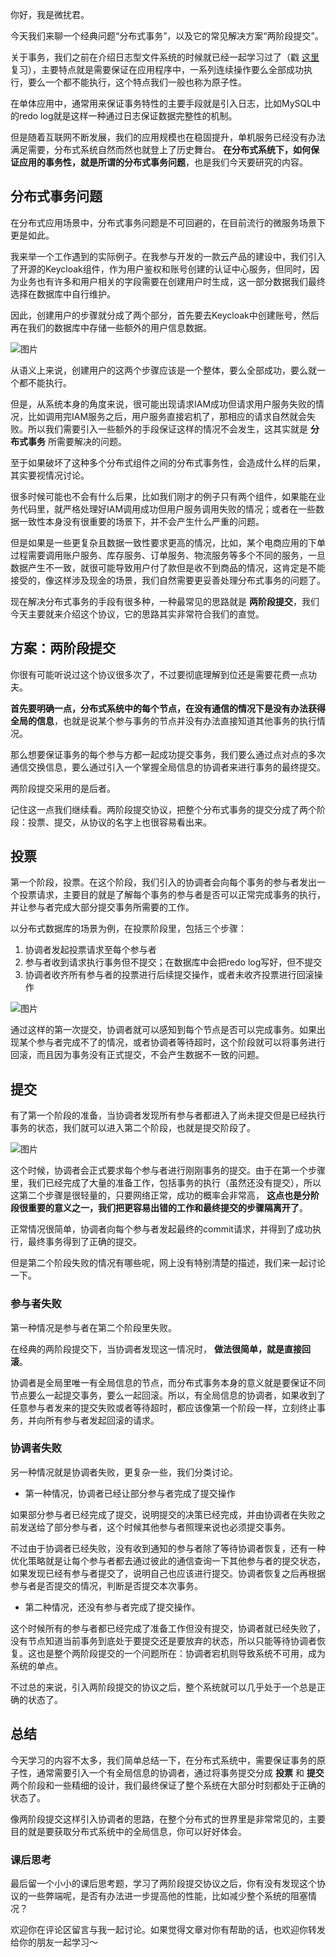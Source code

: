 你好，我是微扰君。

今天我们来聊一个经典问题“分布式事务”，以及它的常见解决方案“两阶段提交”。

关于事务，我们之前在介绍日志型文件系统的时候就已经一起学习过了（戳 [这里](https://time.geekbang.org/column/article/478396) 复习），主要特点就是需要保证在应用程序中，一系列连续操作要么全部成功执行，要么一个都不能执行，这个特点我们一般也称为原子性。

在单体应用中，通常用来保证事务特性的主要手段就是引入日志，比如MySQL中的redo log就是这样一种通过日志保证数据完整性的机制。

但是随着互联网不断发展，我们的应用规模也在稳固提升，单机服务已经没有办法满足需要，分布式系统自然而然也就登上了历史舞台。 **在分布式系统下，如何保证应用的事务性，就是所谓的分布式事务问题**，也是我们今天要研究的内容。

## 分布式事务问题

在分布式应用场景中，分布式事务问题是不可回避的，在目前流行的微服务场景下更是如此。

我来举一个工作遇到的实际例子。在我参与开发的一款云产品的建设中，我们引入了开源的Keycloak组件，作为用户鉴权和账号创建的认证中心服务，但同时，因为业务也有许多和用户相关的字段需要在创建用户时生成，这一部分数据我们最终选择在数据库中自行维护。

因此，创建用户的步骤就分成了两个部分，首先要去Keycloak中创建账号，然后再在我们的数据库中存储一些额外的用户信息数据。

![图片](https://static001.geekbang.org/resource/image/ca/94/ca5489c1d63b5d52e23f289a289a8994.jpg?wh=1920x1071)

从语义上来说，创建用户的这两个步骤应该是一个整体，要么全部成功，要么就一个都不能执行。

但是，从系统本身的角度来说，很可能出现请求IAM成功但请求用户服务失败的情况，比如调用完IAM服务之后，用户服务直接宕机了，那相应的请求自然就会失败。所以我们需要引入一些额外的手段保证这样的情况不会发生，这其实就是 **分布式事务** 所需要解决的问题。

至于如果破坏了这种多个分布式组件之间的分布式事务性，会造成什么样的后果，其实要视情况讨论。

很多时候可能也不会有什么后果，比如我们刚才的例子只有两个组件，如果能在业务代码里，就严格处理好IAM调用成功但用户服务调用失败的情况；或者在一些数据一致性本身没有很重要的场景下，并不会产生什么严重的问题。

但是如果是一些更复杂且数据一致性要求更高的情况，比如，某个电商应用的下单过程需要调用账户服务、库存服务、订单服务、物流服务等多个不同的服务，一旦数据产生不一致，就很可能导致用户付了款但是收不到商品的情况，这肯定是不能接受的，像这样涉及现金的场景，我们自然需要更妥善处理分布式事务的问题了。

现在解决分布式事务的手段有很多种，一种最常见的思路就是 **两阶段提交**，我们今天主要就来介绍这个协议，它的思路其实非常符合我们的直觉。

## 方案：两阶段提交

你很有可能听说过这个协议很多次了，不过要彻底理解到位还是需要花费一点功夫。

**首先要明确一点，分布式系统中的每个节点，在没有通信的情况下是没有办法获得全局的信息**，也就是说某个参与事务的节点并没有办法直接知道其他事务的执行情况。

那么想要保证事务的每个参与方都一起成功提交事务，我们要么通过点对点的多次通信交换信息，要么通过引入一个掌握全局信息的协调者来进行事务的最终提交。

两阶段提交采用的是后者。

记住这一点我们继续看。两阶段提交协议，把整个分布式事务的提交分成了两个阶段：投票、提交，从协议的名字上也很容易看出来。

## 投票

第一个阶段，投票。在这个阶段，我们引入的协调者会向每个事务的参与者发出一个投票请求，主要目的就是了解每个事务的参与者是否可以正常完成事务的执行，并让参与者完成大部分提交事务所需要的工作。

以分布式数据库的场景为例，在投票阶段里，包括三个步骤：

1. 协调者发起投票请求至每个参与者
2. 参与者收到请求执行事务但不提交；在数据库中会把redo log写好，但不提交
3. 协调者收齐所有参与者的投票进行后续提交操作，或者未收齐投票进行回滚操作

![图片](https://static001.geekbang.org/resource/image/46/49/46660e568cd68e33c34ff52b5a9bba49.jpg?wh=1920x1071)

通过这样的第一次提交，协调者就可以感知到每个节点是否可以完成事务。如果出现某个参与者完成不了的情况，或者协调者等待超时，这个阶段就可以将事务进行回滚，而且因为事务没有正式提交，不会产生数据不一致的问题。

## 提交

有了第一个阶段的准备，当协调者发现所有参与者都进入了尚未提交但是已经执行事务的状态，我们就可以进入第二个阶段，也就是提交阶段了。

![图片](https://static001.geekbang.org/resource/image/98/cb/9845c19de8b71da132d01f2df68898cb.jpg?wh=1920x1071)

这个时候，协调者会正式要求每个参与者进行刚刚事务的提交。由于在第一个步骤里，我们已经完成了大量的准备工作，包括事务的执行（虽然还没有提交），所以这第二个步骤是很轻量的，只要网络正常，成功的概率会非常高， **这点也是分阶段很重要的意义之一，我们把更容易出错的工作和最终提交的步骤隔离开了**。

正常情况很简单，协调者向每个参与者发起最终的commit请求，并得到了成功执行，最终事务得到了正确的提交。

但是第二个阶段失败的情况有哪些呢，网上没有特别清楚的描述，我们来一起讨论一下。

### 参与者失败

第一种情况是参与者在第二个阶段里失败。

在经典的两阶段提交下，当协调者发现这一情况时， **做法很简单，就是直接回滚**。

协调者是全局里唯一有全局信息的节点，而分布式事务本身的意义就是要保证不同节点要么一起提交事务，要么一起回滚。所以，有全局信息的协调者，如果收到了任意参与者发来的提交失败或者等待超时，都应该像第一个阶段一样，立刻终止事务，并向所有参与者发起回滚的请求。

### 协调者失败

另一种情况就是协调者失败，更复杂一些，我们分类讨论。

- 第一种情况，协调者已经让部分参与者完成了提交操作

如果部分参与者已经完成了提交，说明提交的决策已经完成，并由协调者在失败之前发送给了部分参与者，这个时候其他参与者照理来说也必须提交事务。

不过由于协调者已经失败，没有收到通知的参与者除了等待协调者恢复，还有一种优化策略就是让每个参与者都去通过彼此的通信查询一下其他参与者的提交状态，如果发现已经有参与者提交了，说明自己也应该进行提交。协调者恢复之后再根据参与者是否提交的情况，判断是否提交本次事务。

- 第二种情况，还没有参与者完成了提交操作。

这个时候所有的参与者都已经完成了准备工作但没有提交，协调者就已经失败了，没有节点知道当前事务到底处于要提交还是要放弃的状态，所以只能等待协调者恢复。这也是整个两阶段提交的一个问题所在：协调者宕机则导致系统不可用，成为系统的单点。

不过总的来说，引入两阶段提交的协议之后，整个系统就可以几乎处于一个总是正确的状态了。

## 总结

今天学习的内容不太多，我们简单总结一下，在分布式系统中，需要保证事务的原子性，通常需要引入一个有全局信息的协调者，通过将事务提交分成 **投票** 和 **提交** 两个阶段和一些精细的设计，我们最终保证了整个系统在大部分时刻都处于正确的状态了。

像两阶段提交这样引入协调者的思路，在整个分布式的世界里是非常常见的，主要目的就是要获取分布式系统中的全局信息，你可以好好体会。

### 课后思考

最后留一个小小的课后思考题，学习了两阶段提交协议之后，你有没有发现这个协议的一些弊端呢，是否有办法进一步提高他的性能，比如减少整个系统的阻塞情况？

欢迎你在评论区留言与我一起讨论。如果觉得文章对你有帮助的话，也欢迎你转发给你的朋友一起学习～